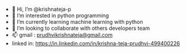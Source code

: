 - 👋 Hi, I’m @krishnateja-p
- 👀 I’m interested in python programming
- 🌱 I’m currently learning machine learning with python
- 💞️ I’m looking to collaborate with others developers team
- 📫  gmail : prudhvikrishnateja@gmail.com
-  linked in: https://in.linkedin.com/in/krishna-teja-prudhvi-499400226

<!---
krishnateja-p/krishnateja-p is a ✨ special ✨ repository because its `README.md` (this file) appears on your GitHub profile.
You can click the Preview link to take a look at your changes.
--->
